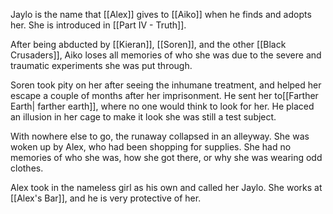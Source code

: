 Jaylo is the name that [[Alex]] gives to [[Aiko]] when he finds and adopts her. She is introduced in [[Part IV - Truth]].

After being abducted by [[Kieran]], [[Soren]], and the other [[Black Crusaders]], Aiko loses all memories of who she was due to the severe and traumatic experiments she was put through. 

Soren took pity on her after seeing the inhumane treatment, and helped her escape a couple of months after her imprisonment. He sent her to[[Farther Earth| farther earth]], where no one would think to look for her. He placed an illusion in her cage to make it look she was still a test subject. 

With nowhere else to go, the runaway collapsed in an alleyway. She was woken up by Alex, who had been shopping for supplies. She had no memories of who she was, how she got there, or why she was wearing odd clothes. 

Alex took in the nameless girl as his own and called her Jaylo. She works at [[Alex's Bar]], and he is very protective of her.